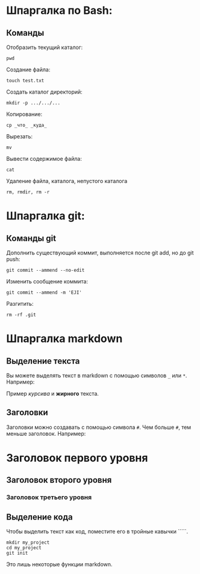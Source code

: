 # Шпаргалка по Bash:

## Команды
Отобразить текущий каталог:
```
pwd
```
Создание файла:
```
touch test.txt
```

Создать каталог директорий:
```
mkdir -p .../.../...
```

Копирование:
```
cp _что_ _куда_
```

Вырезать:
```
mv
```
Вывести содержимое файла:
```
cat
```
Удаление файла, каталога, непустого каталога
```
rm, rmdir, rm -r
```

# Шпаргалка git:

## Команды git
Дополнить существующий коммит, выполняется после git add, но до git push:
```
git commit --ammend --no-edit 
```
Изменить сообщение коммита:
```
git commit --ammend -m 'EJI'
```
Разгитить:
```
rm -rf .git
```

# Шпаргалка markdown

## Выделение текста

Вы можете выделять текст в markdown с помощью символов `_` или `*`. Например:

Пример _курсива_ и **жирного** текста.

## Заголовки

Заголовки можно создавать с помощью символа `#`. Чем больше `#`, тем меньше заголовок. Например:

# Заголовок первого уровня
## Заголовок второго уровня
### Заголовок третьего уровня

## Выделение кода

Чтобы выделить текст как код, поместите его в тройные кавычки `````. 

```
mkdir my_project
cd my_project
git init
```
Это лишь некоторые функции markdown. 
